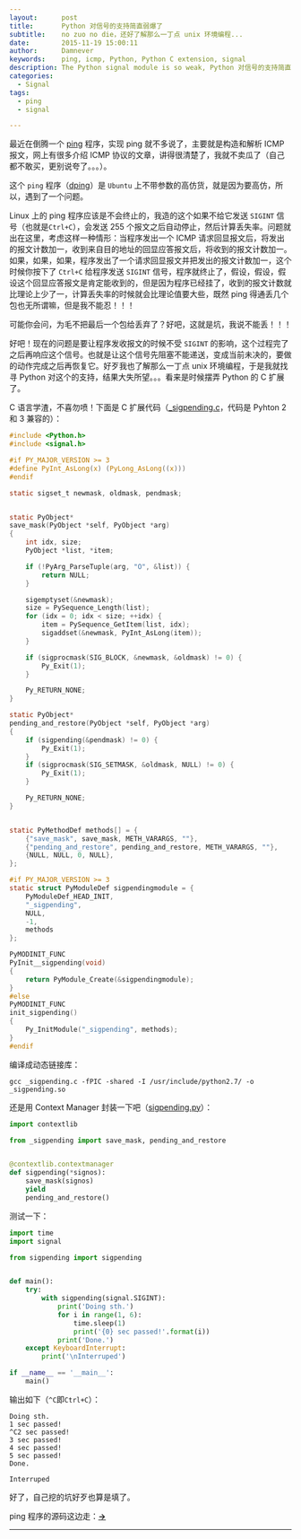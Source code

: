 ```yaml
---
layout:      post
title:       Python 对信号的支持简直弱爆了
subtitle:    no zuo no die，还好了解那么一丁点 unix 环境编程...
date:        2015-11-19 15:00:11
author:      Damnever
keywords:    ping, icmp, Python, Python C extension, signal
description: The Python signal module is so weak, Python 对信号的支持简直弱爆了
categories:
  - Signal
tags:
  - ping
  - signal

---
```


最近在倒腾一个 [ping](https://github.com/Damnever/dping) 程序，实现 ping 就不多说了，主要就是构造和解析 ICMP 报文，网上有很多介绍 ICMP 协议的文章，讲得很清楚了，我就不卖瓜了（自己都不敢买，更别说夸了。。。）。

这个 `ping` 程序（[dping](https://github.com/Damnever/dping)）是 `Ubuntu` 上不带参数的高仿货，就是因为要高仿，所以，遇到了一个问题。

Linux 上的 ping 程序应该是不会终止的，我造的这个如果不给它发送 `SIGINT` 信号（也就是`Ctrl+C`），会发送 255 个报文之后自动停止，然后计算丢失率。问题就出在这里，考虑这样一种情形：当程序发出一个 ICMP 请求回显报文后，将发出的报文计数加一，收到来自目的地址的回显应答报文后，将收到的报文计数加一。如果，如果，如果，程序发出了一个请求回显报文并把发出的报文计数加一，这个时候你按下了 `Ctrl+C` 给程序发送 `SIGINT` 信号，程序就终止了，假设，假设，假设这个回显应答报文是肯定能收到的，但是因为程序已经挂了，收到的报文计数就比理论上少了一，计算丢失率的时候就会比理论值要大些，既然 ping 得通丢几个包也无所谓嘛，但是我不能忍！！！

可能你会问，为毛不把最后一个包给丢弃了？好吧，这就是坑，我说不能丢！！！

好吧！现在的问题是要让程序发收报文的时候不受 `SIGINT` 的影响，这个过程完了之后再响应这个信号。也就是让这个信号先阻塞不能递送，变成当前未决的，要做的动作完成之后再恢复它。好歹我也了解那么一丁点 unix 环境编程，于是我就找寻 Python 对这个的支持，结果大失所望。。。看来是时候摆弄 Python 的 C 扩展了。

C 语言学渣，不喜勿喷！下面是 C 扩展代码（[_sigpending.c](https://github.com/Damnever/dping/blob/master/dping/_sigpending.c)，代码是 Pyhton 2 和 3 兼容的）：

```C
#include <Python.h>
#include <signal.h>

#if PY_MAJOR_VERSION >= 3
#define PyInt_AsLong(x) (PyLong_AsLong((x)))
#endif

static sigset_t newmask, oldmask, pendmask;


static PyObject*
save_mask(PyObject *self, PyObject *arg)
{
    int idx, size;
    PyObject *list, *item;

    if (!PyArg_ParseTuple(arg, "O", &list)) {
        return NULL;
    }

    sigemptyset(&newmask);
    size = PySequence_Length(list);
    for (idx = 0; idx < size; ++idx) {
        item = PySequence_GetItem(list, idx);
        sigaddset(&newmask, PyInt_AsLong(item));
    }

    if (sigprocmask(SIG_BLOCK, &newmask, &oldmask) != 0) {
        Py_Exit(1);
    }

    Py_RETURN_NONE;
}

static PyObject*
pending_and_restore(PyObject *self, PyObject *arg)
{
    if (sigpending(&pendmask) != 0) {
        Py_Exit(1);
    }
    if (sigprocmask(SIG_SETMASK, &oldmask, NULL) != 0) {
        Py_Exit(1);
    }

    Py_RETURN_NONE;
}


static PyMethodDef methods[] = {
    {"save_mask", save_mask, METH_VARARGS, ""},
    {"pending_and_restore", pending_and_restore, METH_VARARGS, ""},
    {NULL, NULL, 0, NULL},
};

#if PY_MAJOR_VERSION >= 3
static struct PyModuleDef sigpendingmodule = {
    PyModuleDef_HEAD_INIT,
    "_sigpending",
    NULL,
    -1,
    methods
};

PyMODINIT_FUNC
PyInit__sigpending(void)
{
    return PyModule_Create(&sigpendingmodule);
}
#else
PyMODINIT_FUNC
init_sigpending()
{
    Py_InitModule("_sigpending", methods);
}
#endif
```

编译成动态链接库：
```
gcc _sigpending.c -fPIC -shared -I /usr/include/python2.7/ -o _sigpending.so
```

还是用 Context Manager 封装一下吧（[sigpending.py](https://github.com/Damnever/dping/blob/master/dping/sigpending.py)）：

```Python
import contextlib

from _sigpending import save_mask, pending_and_restore


@contextlib.contextmanager
def sigpending(*signos):
    save_mask(signos)
    yield
    pending_and_restore()
```

测试一下：

```Python
import time
import signal

from sigpending import sigpending


def main():
    try:
        with sigpending(signal.SIGINT):
            print('Doing sth.')
            for i in range(1, 6):
                time.sleep(1)
                print('{0} sec passed!'.format(i))
            print('Done.')
    except KeyboardInterrupt:
        print('\nInterruped')

if __name__ == '__main__':
    main()
```

输出如下（`^C`即`Ctrl+C`）：

```
Doing sth.
1 sec passed!
^C2 sec passed!
3 sec passed!
4 sec passed!
5 sec passed!
Done.

Interruped
```

好了，自己挖的坑好歹也算是填了。

ping 程序的源码这边走：**[→](https://github.com/Damnever/dping)**

***
